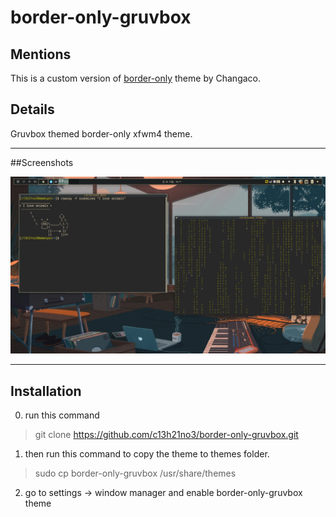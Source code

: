 # border-only-gruvbox

## Mentions

This is a custom version of [border-only](https://www.xfce-look.org/p/1016214/) theme by Changaco.

## Details

Gruvbox themed border-only xfwm4 theme.

---

##Screenshots

<img src='screenshot.png'>

---

## Installation

0. run this command

> git clone https://github.com/c13h21no3/border-only-gruvbox.git

1. then run this command to copy the theme to themes folder.

> sudo cp border-only-gruvbox /usr/share/themes

2. go to settings -> window manager and enable border-only-gruvbox theme
